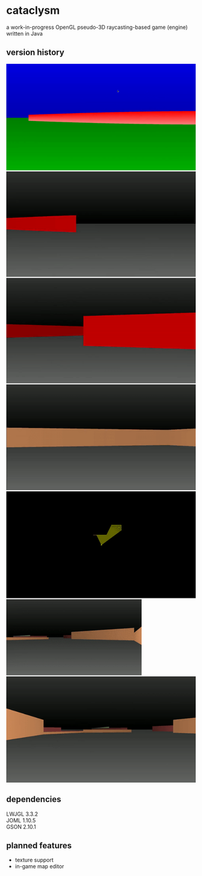 # cataclysm
a work-in-progress OpenGL pseudo-3D raycasting-based game (engine) written in Java

## version history
![](https://github.com/zase414/assets/blob/main/1.gif)\
![](https://github.com/zase414/assets/blob/main/2.gif)\
![](https://github.com/zase414/assets/blob/main/3.gif)\
![](https://github.com/zase414/assets/blob/main/4.gif)\
![](https://github.com/zase414/assets/blob/main/5.gif)\
![](https://github.com/zase414/assets/blob/main/6.gif)\
![](https://github.com/zase414/assets/blob/main/7.gif)

## dependencies
LWJGL 3.3.2\
JOML 1.10.5\
GSON 2.10.1

## planned features
+ texture support
+ in-game map editor
